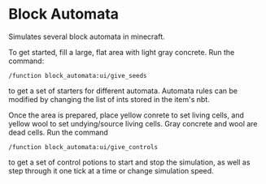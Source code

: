 # Block Automata
Simulates several block automata in minecraft.

To get started, fill a large, flat area with light gray concrete. Run the command:  

    /function block_automata:ui/give_seeds  

to get a set of starters for different automata. Automata rules can be modified by changing the list of ints stored in the item's nbt.

Once the area is prepared, place yellow conrete to set living cells, and yellow wool to set undying/source living cells. 
Gray concrete and wool are dead cells. Run the command  

    /function block_automata:ui/give_controls
    
to get a set of control potions to start and stop the simulation, as well as step through it one tick at a time or change simulation speed.
   
   
